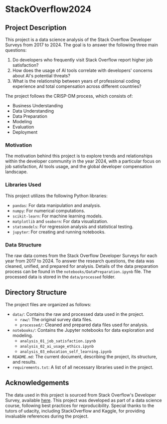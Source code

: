 # StackOverflow2024

## Project Description
This project is a data science analysis of the Stack Overflow Developer Surveys from 2017 to 2024. The goal is to answer the following three main questions:

1. Do developers who frequently visit Stack Overflow report higher job satisfaction?
2. How does the usage of AI tools correlate with developers' concerns about AI's potential threats?
3. What is the relationship between years of professional coding experience and total compensation across different countries?

The project follows the CRISP-DM process, which consists of:
- Business Understanding
- Data Understanding
- Data Preparation
- Modeling
- Evaluation
- Deployment

### Motivation
The motivation behind this project is to explore trends and relationships within the developer community in the year 2024, with a particular focus on job satisfaction, AI tools usage, and the global developer compensation landscape.

### Libraries Used
This project utilizes the following Python libraries:
- `pandas`: For data manipulation and analysis.
- `numpy`: For numerical computations.
- `scikit-learn`: For machine learning models.
- `matplotlib` and `seaborn`: For data visualization.
- `statsmodels`: For regression analysis and statistical testing.
- `jupyter`: For creating and running notebooks.

### Data Structure
The raw data comes from the Stack Overflow Developer Surveys for each year from 2017 to 2024. To answer the research questions, the data was cleaned, unified, and prepared for analysis. Details of the data preparation process can be found in the `notebooks/DataPreparation.ipynb` file. The processed data is stored in the `data/processed` folder.

## Directory Structure
The project files are organized as follows:

- `data/`: Contains the raw and processed data used in the project.
  - `raw/`: The original survey data files.
  - `processed/`: Cleaned and prepared data files used for analysis.
- `notebooks/`: Contains the Jupyter notebooks for data exploration and modeling.
  - `analysis_01_job_satisfaction.ipynb`
  - `analysis_02_ai_usage_ethics.ipynb`
  - `analysis_03_education_self_learning.ipynb`
- `README.md`: The current document, describing the project, its structure, and results.
- `requirements.txt`: A list of all necessary libraries used in the project.

## Acknowledgements
The data used in this project is sourced from Stack Overflow's Developer Survey, available [here](https://cdn.sanity.io/files/jo7n4k8s/production/262f04c41d99fea692e0125c342e446782233fe4.zip/stack-overflow-developer-survey-2024.zip). This project was developed as part of a data science course, following best practices for reproducibility. Special thanks to the tutors of udacity, including StackOverflow and Kaggle, for providing invaluable references during the project.

